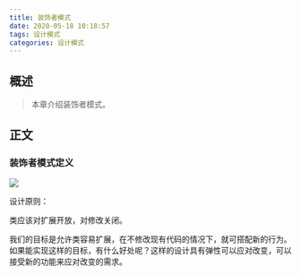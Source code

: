 ```yaml
---
title: 装饰者模式
date: 2020-05-18 10:18:57
tags: 设计模式
categories: 设计模式
---
```


## 概述

> 本章介绍装饰者模式。

<!--more-->

## 正文

### 装饰者模式定义

![](https://photos.alitaalice.cn/image/20200518102539.png)

设计原则：

类应该对扩展开放，对修改关闭。

我们的目标是允许类容易扩展，在不修改现有代码的情况下，就可搭配新的行为。如果能实现这样的目标，有什么好处呢？这样的设计具有弹性可以应对改变，可以接受新的功能来应对改变的需求。